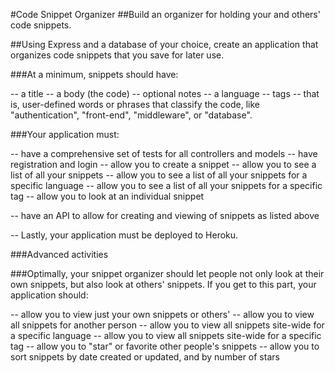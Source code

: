 
#Code Snippet Organizer
##Build an organizer for holding your and others' code snippets.

##Using Express and a database of your choice, create an application that organizes code snippets that you save for later use.

###At a minimum, snippets should have:

-- a title
-- a body (the code)
-- optional notes
-- a language
-- tags -- that is, user-defined words or phrases that classify the code, like "authentication", "front-end", "middleware", or "database".

###Your application must:

-- have a comprehensive set of tests for all controllers and models
-- have registration and login
-- allow you to create a snippet
-- allow you to see a list of all your snippets
-- allow you to see a list of all your snippets for a specific language
-- allow you to see a list of all your snippets for a specific tag
-- allow you to look at an individual snippet

-- have an API to allow for creating and viewing of snippets as listed above

-- Lastly, your application must be deployed to Heroku.


###Advanced activities  

###Optimally, your snippet organizer should let people not only look at their own snippets, but also look at others' snippets. If you get to this part, your application should:

-- allow you to view just your own snippets or others'
-- allow you to view all snippets for another person
-- allow you to view all snippets site-wide for a specific language
-- allow you to view all snippets site-wide for a specific tag
-- allow you to "star" or favorite other people's snippets
-- allow you to sort snippets by date created or updated, and by number of stars
